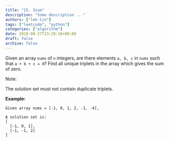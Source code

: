 ```yaml
---
title: "15. 3sum"
description: "Some description ..."
authors: ["lek-tin"]
tags: ["leetcode", "python"]
categories: ["algorithm"]
date: 2018-08-27T23:29:18+08:00
draft: false
archive: false
---
```

Given an array `nums` of `n` integers, are there elements `a, b, c` in `nums` such that `a + b + c = 0`? Find all unique triplets in the array which gives the sum of zero.

Note:

The solution set must not contain duplicate triplets.

**Example:**
```
Given array nums = [-1, 0, 1, 2, -1, -4],

A solution set is:
[
  [-1, 0, 1],
  [-1, -1, 2]
]
```